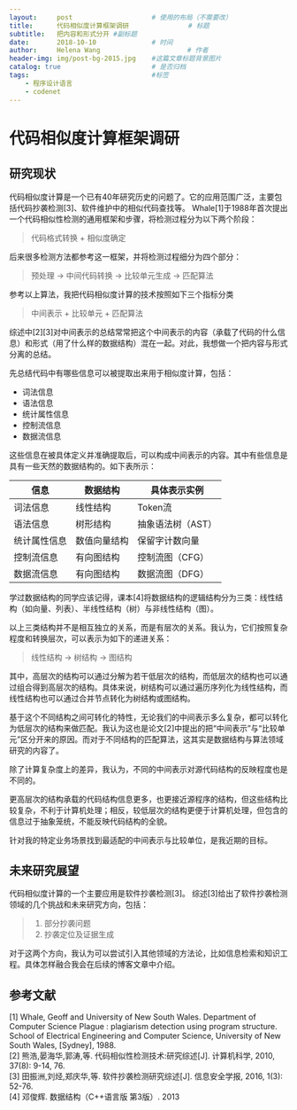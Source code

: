 ```yaml
---
layout:     post                    # 使用的布局（不需要改）
title:      代码相似度计算框架调研               # 标题 
subtitle:   把内容和形式分开 #副标题
date:       2018-10-10              # 时间
author:     Helena Wang                      # 作者
header-img: img/post-bg-2015.jpg    #这篇文章标题背景图片
catalog: true                       # 是否归档
tags:                               #标签
    - 程序设计语言
    - codenet
---
```


# 代码相似度计算框架调研

## 研究现状

代码相似度计算是一个已有40年研究历史的问题了。它的应用范围广泛，主要包括代码抄袭检测[3]、软件维护中的相似代码查找等。
Whale[1]于1988年首次提出一个代码相似性检测的通用框架和步骤，将检测过程分为以下两个阶段：
> 代码格式转换 + 相似度确定

后来很多检测方法都参考这一框架，并将检测过程细分为四个部分：
> 预处理 -> 中间代码转换 -> 比较单元生成 -> 匹配算法

参考以上算法，我把代码相似度计算的技术按照如下三个指标分类
> 中间表示 + 比较单元 + 匹配算法

综述中[2][3]对中间表示的总结常常把这个中间表示的内容（承载了代码的什么信息）和形式（用了什么样的数据结构）混在一起。对此，我想做一个把内容与形式分离的总结。

先总结代码中有哪些信息可以被提取出来用于相似度计算，包括：

- 词法信息
- 语法信息
- 统计属性信息
- 控制流信息
- 数据流信息

这些信息在被具体定义并准确提取后，可以构成中间表示的内容。其中有些信息是具有一些天然的数据结构的。如下表所示：

|信息|数据结构|具体表示实例|
|----|----|----|
|词法信息|线性结构|Token流|
|语法信息|树形结构|抽象语法树（AST）|
|统计属性信息|数值向量结构|保留字计数向量|
|控制流信息|有向图结构|控制流图（CFG）|
|数据流信息|有向图结构|数据流图（DFG）|

学过数据结构的同学应该记得，课本[4]将数据结构的逻辑结构分为三类：线性结构（如向量、列表）、半线性结构（树）与非线性结构（图）。

以上三类结构并不是相互独立的关系，而是有层次的关系。我认为，它们按照复杂程度和转换层次，可以表示为如下的递进关系：
> 线性结构 -> 树结构 -> 图结构

其中，高层次的结构可以通过分解为若干低层次的结构，而低层次的结构也可以通过组合得到高层次的结构。具体来说，树结构可以通过遍历序列化为线性结构，而线性结构也可以通过合并节点转化为树结构或图结构。

基于这个不同结构之间可转化的特性，无论我们的中间表示多么复杂，都可以转化为低层次的结构来做匹配。我认为这也是论文[2]中提出的把“中间表示”与“比较单元”区分开来的原因。而对于不同结构的匹配算法，这其实是数据结构与算法领域研究的内容了。

除了计算复杂度上的差异，我认为，不同的中间表示对源代码结构的反映程度也是不同的。

更高层次的结构承载的代码结构信息更多，也更接近源程序的结构，但这些结构比较复杂，不利于计算机处理；相反，较低层次的结构更便于计算机处理，但包含的信息过于抽象笼统，不能反映代码结构的全貌。

针对我的特定业务场景找到最适配的中间表示与比较单位，是我近期的目标。

## 未来研究展望

代码相似度计算的一个主要应用是软件抄袭检测[3]。
综述[3]给出了软件抄袭检测领域的几个挑战和未来研究方向，包括：

> 1. 部分抄袭问题
> 2. 抄袭定位及证据生成

对于这两个方向，我认为可以尝试引入其他领域的方法论，比如信息检索和知识工程。具体怎样融合我会在后续的博客文章中介绍。

## 参考文献

[1] Whale, Geoff and University of New South Wales. Department of Computer Science Plague : plagiarism detection using program structure. School of Electrical Engineering and Computer Science, University of New South Wales, [Sydney], 1988.  
[2] 熊浩,晏海华,郭涛,等. 代码相似性检测技术:研究综述[J]. 计算机科学, 2010, 37(8): 9-14, 76.  
[3] 田振洲,刘烃,郑庆华,等. 软件抄袭检测研究综述[J]. 信息安全学报, 2016, 1(3): 52-76.  
[4] 邓俊辉. 数据结构（C++语言版 第3版）. 2013 
